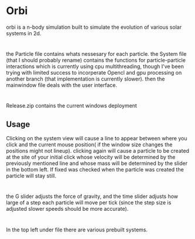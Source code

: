 # Orbi

orbi is a n-body simulation built to simulate the evolution of various solar systems in 2d.

#

the Particle file contains whats nessesary for each particle.
the System file (that I should probably rename) contains the functions for particle-particle interactions which is currently using cpu multithreading, though I've been trying with limited success to incorperate Opencl and gpu processing on another branch (that implementation is currently slower).
then the mainwindow file deals with the user interface.

#

Release.zip contains the current windows deployment

## Usage

Clicking on the system view will cause a line to appear between where you click and the current mouse position( if the window size changes the positions might not lineup). clicking again will cause a particle to be created at the site of your initial click whose velocity will be determined by the previously mentioned line and whose mass will be determined by the slider in the bottom left. If fixed was checked when the particle was created the particle will stay still.
#
the G slider adjusts the force of gravity, and the time slider adjusts how large of a step each particle will move per tick (since the step size is adjusted slower speeds should be more accurate).
#
In the top left under file there are various prebuilt systems.

